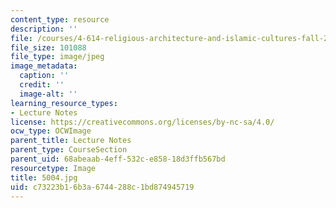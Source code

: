 ```yaml
---
content_type: resource
description: ''
file: /courses/4-614-religious-architecture-and-islamic-cultures-fall-2002/c73223b16b3a6744288c1bd874945719_5004.jpg
file_size: 101088
file_type: image/jpeg
image_metadata:
  caption: ''
  credit: ''
  image-alt: ''
learning_resource_types:
- Lecture Notes
license: https://creativecommons.org/licenses/by-nc-sa/4.0/
ocw_type: OCWImage
parent_title: Lecture Notes
parent_type: CourseSection
parent_uid: 68abeaab-4eff-532c-e858-18d3ffb567bd
resourcetype: Image
title: 5004.jpg
uid: c73223b1-6b3a-6744-288c-1bd874945719
---
```

